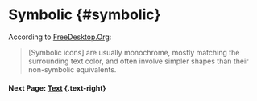 # Symbolic {#symbolic}

According to [FreeDesktop.Org](http://www.freedesktop.org/wiki/SymbolicIcons):

> [Symbolic icons] are usually monochrome, mostly matching the surrounding text color, and often involve simpler shapes than their non-symbolic equivalents.

#### Next Page: [Text](/docs/human-interface-guidelines/text) {.text-right}